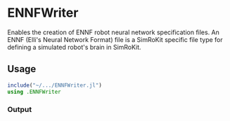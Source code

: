 # ENNFWriter

Enables the creation of ENNF robot neural network specification files.
An ENNF (Elli's Neural Network Format) file is a SimRoKit specific file type for defining a simulated robot's brain in SimRoKit.

## Usage

```julia
include("~/.../ENNFWriter.jl")
using .ENNFWriter
```

### Output

```xml
```
